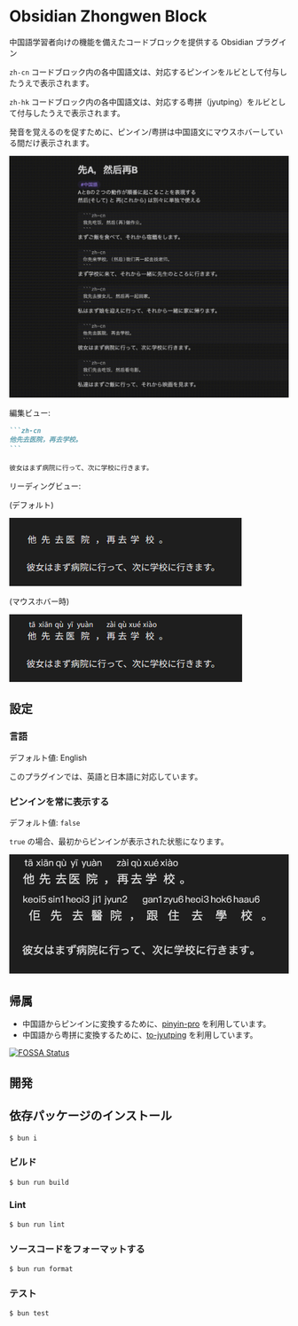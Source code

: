 # Obsidian Zhongwen Block

中国語学習者向けの機能を備えたコードブロックを提供する Obsidian プラグイン

`zh-cn` コードブロック内の各中国語文は、対応するピンインをルビとして付与したうえで表示されます。

`zh-hk` コードブロック内の各中国語文は、対応する粤拼（jyutping）をルビとして付与したうえで表示されます。

発音を覚えるのを促すために、ピンイン/粤拼は中国語文にマウスホバーしている間だけ表示されます。

![Screen recording](images/screen-recording.gif)

編集ビュー:

````markdown
```zh-cn
他先去医院，再去学校。
```

彼女はまず病院に行って、次に学校に行きます。
````

リーディングビュー:

(デフォルト)

![Reading view (default)](images/reading-view-default.png)

(マウスホバー時)

![Reading view (on hover)](images/reading-view-on-hover.png)

## 設定

### 言語

デフォルト値: English

このプラグインでは、英語と日本語に対応しています。

### ピンインを常に表示する

デフォルト値: `false`

`true` の場合、最初からピンインが表示された状態になります。

![リーディングビュー（常時表示）](images/reading-view-always-show.png)

## 帰属

- 中国語からピンインに変換するために、[pinyin-pro](https://github.com/zh-lx/pinyin-pro) を利用しています。
- 中国語から粤拼に変換するために、[to-jyutping](https://github.com/CanCLID/to-jyutping) を利用しています。

[![FOSSA Status](https://app.fossa.com/api/projects/git%2Bgithub.com%2F0918nobita%2Fobsidian-zhongwen-block.svg?type=large&issueType=license)](https://app.fossa.com/projects/git%2Bgithub.com%2F0918nobita%2Fobsidian-zhongwen-block?ref=badge_large&issueType=license)

## 開発

## 依存パッケージのインストール

```bash
$ bun i
```

### ビルド

```bash
$ bun run build
```

### Lint

```bash
$ bun run lint
```

### ソースコードをフォーマットする

```bash
$ bun run format
```

### テスト

```bash
$ bun test
```

